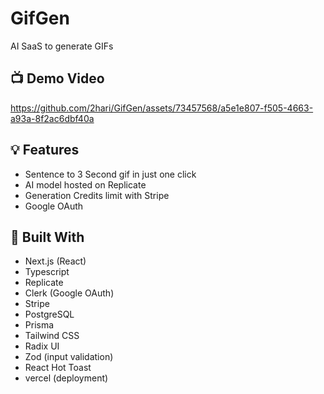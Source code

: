 # GifGen 
AI SaaS to generate GIFs 

## 📺 Demo Video
https://github.com/2hari/GifGen/assets/73457568/a5e1e807-f505-4663-a93a-8f2ac6dbf40a

## 💡 Features

- Sentence to 3 Second gif in just one click
- AI model hosted on Replicate
- Generation Credits limit with Stripe 
- Google OAuth 

## 🔨 Built With

- Next.js (React)
- Typescript
- Replicate 
- Clerk (Google OAuth)
- Stripe 
- PostgreSQL
- Prisma
- Tailwind CSS
- Radix UI
- Zod (input validation)
- React Hot Toast
- vercel (deployment)
